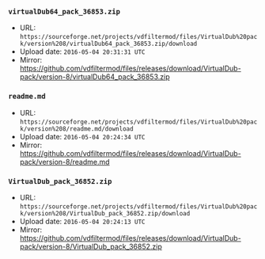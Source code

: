 ### `virtualDub64_pack_36853.zip`

- URL: `https://sourceforge.net/projects/vdfiltermod/files/VirtualDub%20pack/version%208/virtualDub64_pack_36853.zip/download`
- Upload date: `2016-05-04 20:31:31 UTC`
- Mirror: https://github.com/vdfiltermod/files/releases/download/VirtualDub-pack/version-8/virtualDub64_pack_36853.zip


### `readme.md`

- URL: `https://sourceforge.net/projects/vdfiltermod/files/VirtualDub%20pack/version%208/readme.md/download`
- Upload date: `2016-05-04 20:24:34 UTC`
- Mirror: https://github.com/vdfiltermod/files/releases/download/VirtualDub-pack/version-8/readme.md


### `VirtualDub_pack_36852.zip`

- URL: `https://sourceforge.net/projects/vdfiltermod/files/VirtualDub%20pack/version%208/VirtualDub_pack_36852.zip/download`
- Upload date: `2016-05-04 20:24:13 UTC`
- Mirror: https://github.com/vdfiltermod/files/releases/download/VirtualDub-pack/version-8/VirtualDub_pack_36852.zip

